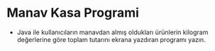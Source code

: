 # Manav Kasa Programi

- Java ile kullanıcıların manavdan almış oldukları ürünlerin kilogram değerlerine göre toplam tutarını ekrana yazdıran programı yazın.